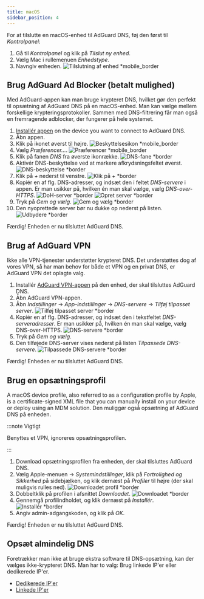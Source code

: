 ```yaml
---
title: macOS
sidebar_position: 4
---
```


For at tilslutte en macOS-enhed til AdGuard DNS, føj den først til _Kontrolpanel_:

1. Gå til _Kontrolpanel_ og klik på _Tilslut ny enhed_.
2. Vælg Mac i rullemenuen _Enhedstype_.
3. Navngiv enheden.
    ![Tilslutning af enhed \*mobile_border](https://cdn.adtidy.org/content/kb/dns/private/new_dns/connect/mac_ab/choose_mac.png)

## Brug AdGuard Ad Blocker (betalt mulighed)

Med AdGuard-appen kan man bruge krypteret DNS, hvilket gør den perfekt til opsætning af AdGuard DNS på en macOS-enhed. Man kan vælge mellem forskellige krypteringsprotokoller. Sammen med DNS-filtrering får man også en fremragende adblocker, der fungerer på hele systemet.

1. [Installér appen](https://adguard.com/adguard-mac/overview.html) on the device you want to connect to AdGuard DNS.
2. Åbn appen.
3. Klik på ikonet øverst til højre.
    ![Beskyttelsesikon \*mobile_border](https://cdn.adtidy.org/content/kb/dns/private/new_dns/connect/mac_ab/mac_step3.png)
4. Vælg _Præferencer..._.
    ![Præferencer \*mobile_border](https://cdn.adtidy.org/content/kb/dns/private/new_dns/connect/mac_ab/mac_step4.png)
5. Klik på fanen _DNS_ fra øverste ikonrække.
    ![DNS-fane \*border](https://cdn.adtidy.org/content/kb/dns/private/new_dns/connect/mac_ab/mac_step5.png)
6. Aktivér DNS-beskyttelse ved at markere afkrydsningsfeltet øverst.
    ![DNS-beskyttelse \*border](https://cdn.adtidy.org/content/kb/dns/private/new_dns/connect/mac_ab/mac_step6.png)
7. Klik på _+_ nederst til venstre.
    ![Klik på + \*border](https://cdn.adtidy.org/content/kb/dns/private/new_dns/connect/mac_ab/mac_step7.png)
8. Kopiér en af flg. DNS-adresser, og indsæt den i feltet _DNS-servere_ i appen. Er man usikker på, hvilken én man skal vælge, vælg _DNS-over-HTTPS_.
    ![DoH-server \*border](https://cdn.adtidy.org/content/kb/dns/private/new_dns/connect/mac_ab/mac_step8_1.png)
    ![Opret server \*border](https://cdn.adtidy.org/content/kb/dns/private/new_dns/connect/mac_ab/mac_step8_2.png)
9. Tryk på _Gem og vælg_.
    ![Gem og vælg \*border](https://cdn.adtidy.org/content/kb/dns/private/new_dns/connect/mac_ab/mac_step9.png)
10. Den nyoprettede server bør nu dukke op nederst på listen.
    ![Udbydere \*border](https://cdn.adtidy.org/content/kb/dns/private/new_dns/connect/mac_ab/mac_step10.png)

Færdig! Enheden er nu tilsluttet AdGuard DNS.

## Brug af AdGuard VPN

Ikke alle VPN-tjenester understøtter krypteret DNS. Det understøttes dog af vores VPN, så har man behov for både et VPN og en privat DNS, er AdGuard VPN det oplagte valg.

1. Installér [AdGuard VPN-appen](https://adguard-vpn.com/mac/overview.html) på den enhed, der skal tilsluttes AdGuard DNS.
2. Åbn AdGuard VPN-appen.
3. Åbn _Indstillinger_ → _App-indstillinger_ → _DNS-servere_ → _Tilføj tilpasset server_.
    ![Tilføj tilpasset server \*border](https://cdn.adtidy.org/content/kb/dns/private/new_dns/connect/mac_vpn/mac_step3.png)
4. Kopiér en af flg. DNS-adresser, og indsæt den i tekstfeltet _DNS-serveradresser_. Er man usikker på, hvilken én man skal vælge, vælg DNS-over-HTTPS.
    ![DNS-servere \*border](https://cdn.adtidy.org/content/kb/dns/private/new_dns/connect/mac_vpn/mac_step4.png)
5. Tryk på _Gem og vælg_.
6. Den tilføjede DNS-server vises nederst på listen _Tilpassede DNS-servere_.
    ![Tilpassede DNS-servere \*border](https://cdn.adtidy.org/content/kb/dns/private/new_dns/connect/mac_vpn/mac_step6.png)

Færdig! Enheden er nu tilsluttet AdGuard DNS.

## Brug en opsætningsprofil

A macOS device profile, also referred to as a configuration profile by Apple, is a certificate-signed XML file that you can manually install on your device or deploy using an MDM solution. Den muliggør også opsætning af AdGuard DNS på enheden.

:::note Vigtigt

Benyttes et VPN, ignoreres opsætningsprofilen.

:::

1. Download opsætningsprofilen fra enheden, der skal tilsluttes AdGuard DNS.
2. Vælg Apple-menuen → _Systemindstillinger_, klik på _Fortrolighed og Sikkerhed_ på sidebjælken, og klik dernæst på _Profiler_ til højre (der skal muligvis rulles ned).
    ![Downloadet profil \*border](https://cdn.adtidy.org/content/kb/dns/private/new_dns/connect/mac_profile/mac_step2.png)
3. Dobbeltklik på profilen i afsnittet _Downloadet_.
    ![Downloadet \*border](https://cdn.adtidy.org/content/kb/dns/private/new_dns/connect/mac_profile/mac_step3.png)
4. Gennemgå profilindholdet, og klik dernæst på _Installér_.
    ![Installér \*border](https://cdn.adtidy.org/content/kb/dns/private/new_dns/connect/mac_profile/mac_step4.png)
5. Angiv admin-adgangskoden, og klik på _OK_.

Færdig! Enheden er nu tilsluttet AdGuard DNS.

## Opsæt almindelig DNS

Foretrækker man ikke at bruge ekstra software til DNS-opsætning, kan der vælges ikke-krypteret DNS. Man har to valg: Brug linkede IP'er eller dedikerede IP'er.

- [Dedikerede IP'er](/private-dns/connect-devices/other-options/dedicated-ip.md)
- [Linkede IP'er](/private-dns/connect-devices/other-options/linked-ip.md)
